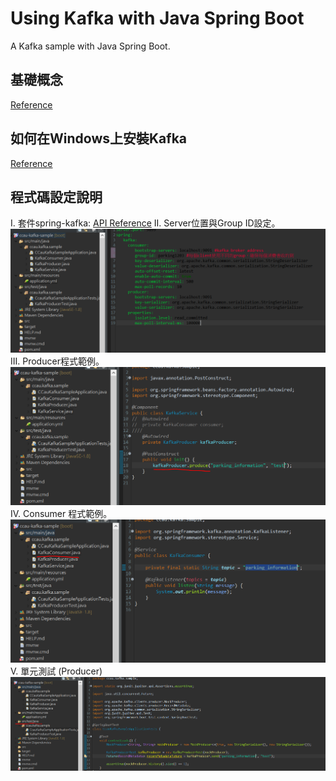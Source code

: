 # Using Kafka with Java Spring Boot
A Kafka sample with Java Spring Boot.

## 基礎概念
[Reference](https://codingnote.cc/zh-tw/p/64089/)

## 如何在Windows上安裝Kafka
[Reference](https://blog.yowko.com/kafka-on-windows/)

## 程式碼設定說明
I.	套件spring-kafka: [API Reference](https://spring.io/projects/spring-kafka)
II.	Server位置與Group ID設定。
![Setting 1](/snapshot/image_2021_11_03T05_48_25_333Z.png) 
III.	Producer程式範例。
![Setting 2](/snapshot/image_2021_11_03T05_50_25_021Z.png) 
IV.	Consumer 程式範例。
![Setting 3](/snapshot/image_2021_11_03T05_50_43_140Z.png)  
V.	單元測試 (Producer)
![Setting 4](/snapshot/image_2021_11_03T05_48_44_273Z.png) 
